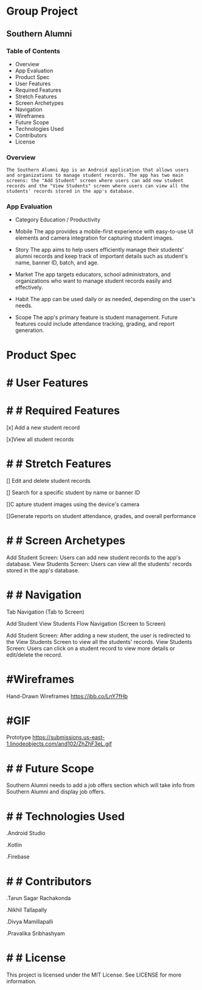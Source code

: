 # Group Project
## Southern Alumni
### Table of Contents
 - Overview
 - App Evaluation
 - Product Spec
 - User Features
 - Required Features
 - Stretch Features
 - Screen Archetypes
 - Navigation
 - Wireframes
 - Future Scope
 - Technologies Used
 - Contributors
 - License
### Overview
    The Southern Alumni App is an Android application that allows users and organizations to manage student records. The app has two main screens: the "Add Student" screen where users can add new student records and the "View Students" screen where users can view all the students' records stored in the app's database.
### App Evaluation
 - Category
  Education / Productivity

  - Mobile
  The app provides a mobile-first experience with easy-to-use UI elements and camera integration for capturing student images.

  - Story
The app aims to help users efficiently manage their students' alumni records and keep track of important details such as student's name, banner ID, batch, and age.

 - Market
The app targets educators, school administrators, and organizations who want to manage student records easily and effectively.

 - Habit
The app can be used daily or as needed, depending on the user's needs.

 - Scope
The app's primary feature is student management. Future features could include attendance tracking, grading, and report generation.

#  Product Spec

# # User Features
# # # Required Features
 [x] Add a new student record
 
 [x]View all student records
# # # Stretch Features
 [] Edit and delete student records
 
 [] Search for a specific student by name or banner ID
 
 []C apture student images using the device's camera
 
 []Generate reports on student attendance, grades, and overall performance
 # # # Screen Archetypes
 Add Student Screen: Users can add new student records to the app's database.
 View Students Screen: Users can view all the students' records stored in the app's database.
# # # Navigation
 Tab Navigation (Tab to Screen)

 Add Student
 View Students
 Flow Navigation (Screen to Screen)

 Add Student Screen: After adding a new student, the user is redirected to the View Students Screen to view all the students' records.
 View Students Screen: Users can click on a student record to view more details or edit/delete the record.
# #Wireframes
Hand-Drawn Wireframes
https://ibb.co/LnY7fHb
# #GIF
Prototype
https://submissions.us-east-1.linodeobjects.com/and102/ZhZhF3eL.gif
# # # Future Scope
Southern Alumni needs to add a job offers section which will take info from Southern Alumni and display job offers.

# # # Technologies Used
.Android Studio

.Kotlin

.Firebase
# # # Contributors
.Tarun Sagar Rachakonda

.Nikhil Tallapally

.Divya Mamillapalli

.Pravalika Sribhashyam
# # # License
This project is licensed under the MIT License. See LICENSE for more information.
